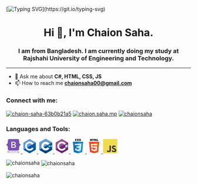 [![Typing SVG](https://readme-typing-svg.herokuapp.com?font=Roboto+Slab&pause=1000&color=F7EFE7&center=true&width=435&lines=2%2B+years+of+coding+experience.;Front+End+Developer;Growing+day+by+day.)](https://git.io/typing-svg)


<h1 align="center">Hi 👋, I'm Chaion Saha.</h1>
<h3 align="center">I am from Bangladesh. I am currently doing my study at Rajshahi University of Engineering and Technology.</h3>
<hr>


- 💬 Ask me about **C#, HTML, CSS, JS**
- 📫 How to reach me **chaionsaha00@gmail.com**

<h3 align="left">Connect with me:</h3>
<p align="left">
<a href="https://linkedin.com/in/chaion-saha-63b0b21a5" target="blank"><img align="center" src="https://raw.githubusercontent.com/rahuldkjain/github-profile-readme-generator/master/src/images/icons/Social/linked-in-alt.svg" alt="chaion-saha-63b0b21a5" height="30" width="40" /></a>
<a href="https://fb.com/chaion.saha.mp" target="blank"><img align="center" src="https://raw.githubusercontent.com/rahuldkjain/github-profile-readme-generator/master/src/images/icons/Social/facebook.svg" alt="chaion.saha.mp" height="30" width="40" /></a>
<a href="https://codeforces.com/profile/chaionsaha" target="blank"><img align="center" src="https://raw.githubusercontent.com/rahuldkjain/github-profile-readme-generator/master/src/images/icons/Social/codeforces.svg" alt="chaionsaha" height="30" width="40" /></a>
</p>

<h3 align="left">Languages and Tools:</h3>
<p align="left"> <a href="https://getbootstrap.com" target="_blank" rel="noreferrer"> <img src="https://raw.githubusercontent.com/devicons/devicon/master/icons/bootstrap/bootstrap-plain-wordmark.svg" alt="bootstrap" width="40" height="40"/> </a> <a href="https://www.cprogramming.com/" target="_blank" rel="noreferrer"> <img src="https://raw.githubusercontent.com/devicons/devicon/master/icons/c/c-original.svg" alt="c" width="40" height="40"/> </a> <a href="https://www.w3schools.com/cpp/" target="_blank" rel="noreferrer"> <img src="https://raw.githubusercontent.com/devicons/devicon/master/icons/cplusplus/cplusplus-original.svg" alt="cplusplus" width="40" height="40"/> </a> <a href="https://www.w3schools.com/cs/" target="_blank" rel="noreferrer"> <img src="https://raw.githubusercontent.com/devicons/devicon/master/icons/csharp/csharp-original.svg" alt="csharp" width="40" height="40"/> </a> <a href="https://www.w3schools.com/css/" target="_blank" rel="noreferrer"> <img src="https://raw.githubusercontent.com/devicons/devicon/master/icons/css3/css3-original-wordmark.svg" alt="css3" width="40" height="40"/> </a> <a href="https://www.w3.org/html/" target="_blank" rel="noreferrer"> <img src="https://raw.githubusercontent.com/devicons/devicon/master/icons/html5/html5-original-wordmark.svg" alt="html5" width="40" height="40"/> </a> <a href="https://developer.mozilla.org/en-US/docs/Web/JavaScript" target="_blank" rel="noreferrer"> <img src="https://raw.githubusercontent.com/devicons/devicon/master/icons/javascript/javascript-original.svg" alt="javascript" width="40" height="40"/> </a> </p>

<p><img align="left" src="https://github-readme-stats.vercel.app/api/top-langs?username=chaionsaha&show_icons=true&locale=en&layout=compact" alt="chaionsaha" /></p>

<p>&nbsp;<img align="center" src="https://github-readme-stats.vercel.app/api?username=chaionsaha&show_icons=true&locale=en" alt="chaionsaha" /></p>

<p><img align="center" src="https://github-readme-streak-stats.herokuapp.com/?user=chaionsaha&" alt="chaionsaha" /></p>
